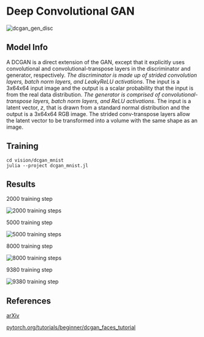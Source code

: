 # Deep Convolutional GAN

![dcgan_gen_disc](..\dcgan_mnist\docs\dcgan_generator_discriminator.png)

## Model Info

A DCGAN is a direct extension of the GAN, except that it explicitly uses convolutional and convolutional-transpose layers in the discriminator and generator, respectively. _The discriminator is made up of strided convolution layers, batch norm layers, and LeakyReLU activations_. The input is a 3x64x64 input image and the output is a scalar probability that the input is from the real data distribution. _The generator is comprised of convolutional-transpose layers, batch norm layers, and ReLU activations_. The input is a latent vector, _z_, that is drawn from a standard normal distribution and the output is a 3x64x64 RGB image. The strided conv-transpose layers allow the latent vector to be transformed into a volume with the same shape as an image.

## Training

```script
cd vision/dcgan_mnist
julia --project dcgan_mnist.jl
```

## Results

2000 training step

![2000 training steps](..\dcgan_mnist\output\dcgan_steps_002000.png)

5000 training step

![5000 training steps](..\dcgan_mnist\output\dcgan_steps_005000.png)

8000 training step

![8000 training steps](..\dcgan_mnist\output\dcgan_steps_008000.png)

9380 training step

![9380 training step](..\dcgan_mnist\output\dcgan_steps_009380.png)

## References

[arXiv](https://arxiv.org/pdf/1511.06434v2.pdf)

[pytorch.org/tutorials/beginner/dcgan_faces_tutorial](https://pytorch.org/tutorials/beginner/dcgan_faces_tutorial.html)